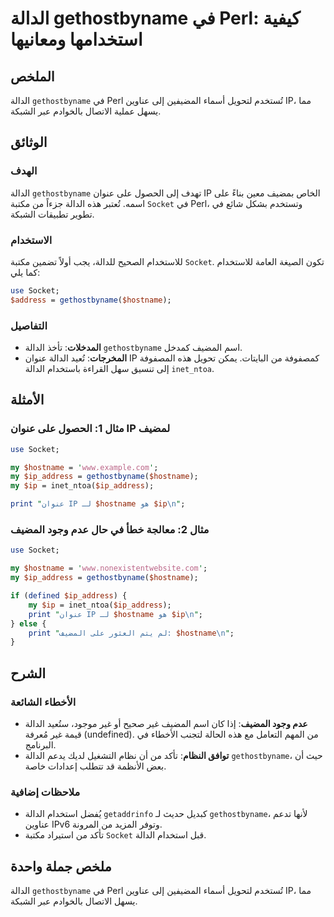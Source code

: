 <!--
Meta Description: # الدالة gethostbyname في Perl: كيفية استخدامها ومعانيها ## الملخص الدالة `gethostbyname` في Perl تُستخدم لتحويل أسماء المضيفين إلى عناوين IP، مما يسه...
Meta Keywords: الدالة, gethostbyname, hostname, perl, socket
-->

# الدالة gethostbyname في Perl: كيفية استخدامها ومعانيها

## الملخص
الدالة `gethostbyname` في Perl تُستخدم لتحويل أسماء المضيفين إلى عناوين IP، مما يسهل عملية الاتصال بالخوادم عبر الشبكة.

## الوثائق
### الهدف
الدالة `gethostbyname` تهدف إلى الحصول على عنوان IP الخاص بمضيف معين بناءً على اسمه. تُعتبر هذه الدالة جزءاً من مكتبة `Socket` في Perl، وتستخدم بشكل شائع في تطوير تطبيقات الشبكة.

### الاستخدام
للاستخدام الصحيح للدالة، يجب أولاً تضمين مكتبة `Socket`. تكون الصيغة العامة للاستخدام كما يلي:

```perl
use Socket;
$address = gethostbyname($hostname);
```

### التفاصيل
- **المدخلات**: تأخذ الدالة `gethostbyname` اسم المضيف كمدخل.
- **المخرجات**: تُعيد الدالة عنوان IP كمصفوفة من البايتات. يمكن تحويل هذه المصفوفة إلى تنسيق سهل القراءة باستخدام الدالة `inet_ntoa`.

## الأمثلة
### مثال 1: الحصول على عنوان IP لمضيف
```perl
use Socket;

my $hostname = 'www.example.com';
my $ip_address = gethostbyname($hostname);
my $ip = inet_ntoa($ip_address);

print "عنوان IP لـ $hostname هو $ip\n";
```

### مثال 2: معالجة خطأ في حال عدم وجود المضيف
```perl
use Socket;

my $hostname = 'www.nonexistentwebsite.com';
my $ip_address = gethostbyname($hostname);

if (defined $ip_address) {
    my $ip = inet_ntoa($ip_address);
    print "عنوان IP لـ $hostname هو $ip\n";
} else {
    print "لم يتم العثور على المضيف: $hostname\n";
}
```

## الشرح
### الأخطاء الشائعة
- **عدم وجود المضيف**: إذا كان اسم المضيف غير صحيح أو غير موجود، ستُعيد الدالة قيمة غير مُعرفة (undefined). من المهم التعامل مع هذه الحالة لتجنب الأخطاء في البرنامج.
- **توافق النظام**: تأكد من أن نظام التشغيل لديك يدعم الدالة `gethostbyname`، حيث أن بعض الأنظمة قد تتطلب إعدادات خاصة.

### ملاحظات إضافية
- يُفضل استخدام الدالة `getaddrinfo` كبديل حديث لـ `gethostbyname`، لأنها تدعم عناوين IPv6 وتوفر المزيد من المرونة.
- تأكد من استيراد مكتبة `Socket` قبل استخدام الدالة.

## ملخص جملة واحدة
الدالة `gethostbyname` في Perl تُستخدم لتحويل أسماء المضيفين إلى عناوين IP، مما يسهل الاتصال بالخوادم عبر الشبكة.